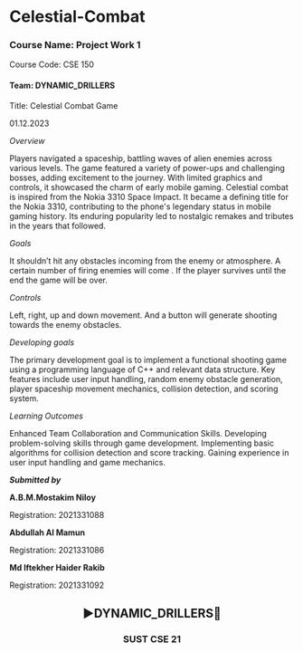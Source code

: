# Celestial-Combat
<h3>Course Name: Project Work 1</h3> 
Course Code: CSE 150 
<h4>Team: DYNAMIC_DRILLERS </h4>

Title: Celestial Combat  Game


01.12.2023



*Overview*

Players navigated a spaceship, battling waves of alien enemies across various levels. The game featured a variety of power-ups and challenging bosses, adding excitement to the journey. With limited graphics and controls, it showcased the charm of early mobile gaming. Celestial combat is inspired from the Nokia 3310 Space Impact. It became a defining title for the Nokia 3310, contributing to the phone's legendary status in mobile gaming history. Its enduring popularity led to nostalgic remakes and tributes in the years that followed.

*Goals*

It shouldn’t hit any obstacles incoming from the enemy or atmosphere.
A certain number of firing enemies will come . If the player survives until the end the game will be over.

*Controls*

Left, right, up and down movement. And a button will generate shooting towards the enemy obstacles.


*Developing goals*

The primary development goal is to implement a functional shooting game using a programming language of C++ and relevant data structure. Key features include user input handling, random enemy obstacle generation, player spaceship movement mechanics, collision detection, and scoring system.



*Learning Outcomes*

Enhanced Team Collaboration and Communication Skills.
Developing problem-solving skills through game development.
Implementing basic algorithms for collision detection and score tracking.
Gaining experience in user input handling and game mechanics.

***Submitted by***



**A.B.M.Mostakim Niloy**

Registration: 2021331088


**Abdullah Al Mamun** 

Registration: 2021331086


**Md Iftekher Haider Rakib** 

Registration: 2021331092




<h2 align="center">▶️DYNAMIC_DRILLERS🙂
</h2>

<h3 align="center">SUST CSE 21
</h3>
